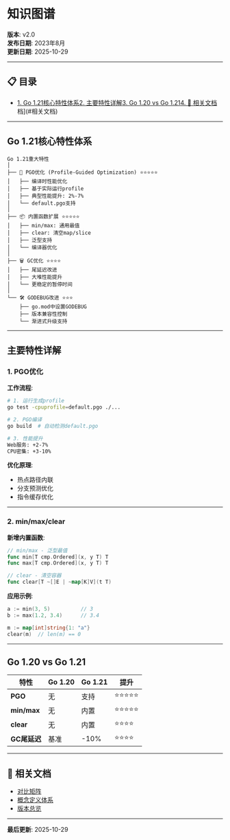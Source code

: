 ﻿# 知识图谱

**版本**: v2.0  
**发布日期**: 2023年8月  
**更新日期**: 2025-10-29

---


## 📋 目录

- [1. Go 1.21核心特性体系](#1.-go-1.21核心特性体系)[2. 主要特性详解](#2.-主要特性详解)[3. Go 1.20 vs Go 1.21](#3.-go-1.20-vs-go-1.21)[4. 🔗 相关文档](#4.-相关文档)档](#相关文档)

---

## Go 1.21核心特性体系

```text
Go 1.21重大特性
│
├── 🚀 PGO优化 (Profile-Guided Optimization) ⭐⭐⭐⭐⭐
│   ├── 编译时性能优化
│   ├── 基于实际运行profile
│   ├── 典型性能提升: 2%-7%
│   └── default.pgo支持
│
├── 📦 内置函数扩展 ⭐⭐⭐⭐⭐
│   ├── min/max: 通用最值
│   ├── clear: 清空map/slice
│   ├── 泛型支持
│   └── 编译器优化
│
├── 🗑️ GC优化 ⭐⭐⭐⭐
│   ├── 尾延迟改进
│   ├── 大堆性能提升
│   └── 更稳定的暂停时间
│
└── 🛠️ GODEBUG改进 ⭐⭐⭐
    ├── go.mod中设置GODEBUG
    ├── 版本兼容性控制
    └── 渐进式升级支持
```

---

## 主要特性详解

### 1. PGO优化

**工作流程**:
```bash
# 1. 运行生成profile
go test -cpuprofile=default.pgo ./...

# 2. PGO编译
go build  # 自动检测default.pgo

# 3. 性能提升
Web服务: +2-7%
CPU密集: +3-10%
```

**优化原理**:
- 热点路径内联
- 分支预测优化
- 指令缓存优化

---

### 2. min/max/clear

**新增内置函数**:
```go
// min/max - 泛型最值
func min[T cmp.Ordered](x, y T) T
func max[T cmp.Ordered](x, y T) T

// clear - 清空容器
func clear[T ~[]E | ~map[K]V](t T)
```

**应用示例**:
```go
a := min(3, 5)          // 3
b := max(1.2, 3.4)      // 3.4

m := map[int]string{1: "a"}
clear(m)  // len(m) == 0
```

---

## Go 1.20 vs Go 1.21

| 特性 | Go 1.20 | Go 1.21 | 提升 |
|------|---------|---------|------|
| **PGO** | 无 | 支持 | ⭐⭐⭐⭐⭐ |
| **min/max** | 无 | 内置 | ⭐⭐⭐⭐⭐ |
| **clear** | 无 | 内置 | ⭐⭐⭐⭐ |
| **GC尾延迟** | 基准 | -10% | ⭐⭐⭐⭐ |

---

## 🔗 相关文档

- [对比矩阵](./00-对比矩阵.md)
- [概念定义体系](./00-概念定义体系.md)
- [版本总览](../00-知识图谱.md)

---

**最后更新**: 2025-10-29

